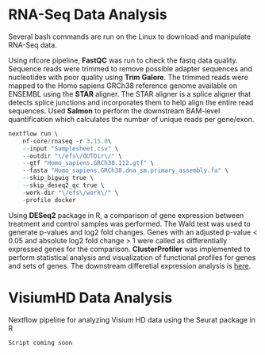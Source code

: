 # RNA-Seq Data Analysis

Several bash commands are run on the Linux to download and manipulate RNA-Seq data. 

Using nfcore pipeline, **FastQC** was run to check the fastq data quality. Sequence reads were trimmed to remove possible adapter sequences and nucleotides with poor quality using **Trim Galore**. The trimmed reads were mapped to the Homo sapiens GRCh38 reference genome available on ENSEMBL using the **STAR** aligner. The STAR aligner is a splice aligner that detects splice junctions and incorporates them to help align the entire read sequences. Used **Salmon** to perform the downstream BAM-level quantification which calculates the number of unique reads per gene/exon.  

``` r
nextflow run \
    nf-core/rnaseq -r 3.15.0\
    --input "Samplesheet.csv" \
    --outdir "\/efs\/OUTDir\/" \
    --gtf "Homo_sapiens.GRCh38.112.gtf" \
    --fasta "Homo_sapiens.GRCh38.dna_sm.primary_assembly.fa" \
    --skip_bigwig true \
    --skip_deseq2_qc true \
    -work-dir "\/efs\/work\/" \
    -profile docker
```

Using **DESeq2** package in R, a comparison of gene expression between treatment and control samples was performed. The Wald test was used to generate p-values and log2 fold changes. Genes with an adjusted p-value < 0.05 and absolute log2 fold change > 1 were called as differentially expressed genes for the comparison. 
**ClusterProfiler** was implemented to perform statistical analysis and visualization of functional profiles for genes and sets of genes.
The downstream differetial expression analysis is [here](https://github.com/MaryOlufunmilola/Bioinformatics-Workflows/blob/master/RNA-Seq.Rmd).


# VisiumHD Data Analysis

Nextflow pipeline for analyzing Visium HD data using the Seurat package in R

```bash
Script coming soon
```

